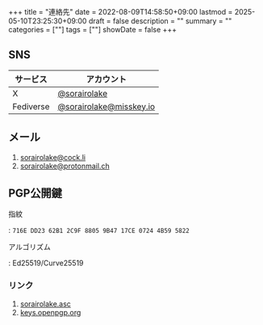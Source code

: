 +++
title = "連絡先"
date = 2022-08-09T14:58:50+09:00
lastmod = 2025-05-10T23:25:30+09:00
draft = false
description = ""
summary = ""
categories = [""]
tags = [""]
showDate = false
+++

## SNS

| サービス  | アカウント                                                 |
| --------- | ---------------------------------------------------------- |
| X         | [@sorairolake](https://x.com/sorairolake)                  |
| Fediverse | [@sorairolake@misskey.io](https://misskey.io/@sorairolake) |

## メール

1.  <sorairolake@cock.li>
2.  <sorairolake@protonmail.ch>

## PGP公開鍵

指紋

: `716E DD23 62B1 2C9F 8805 9B47 17CE 0724 4B59 5822`

アルゴリズム

: Ed25519/Curve25519

### リンク

1.  [sorairolake.asc](sorairolake.asc)
2.  [keys.openpgp.org](https://keys.openpgp.org/search?q=716EDD2362B12C9F88059B4717CE07244B595822)
